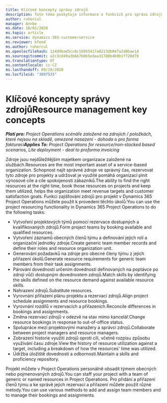 ```yaml
---
title: Klíčové koncepty správy zdrojů
description: Toto téma poskytuje informace o funkcích pro správu zdrojů v aplikaci Microsoft Dynamics Project Operations.
author: ruhercul
manager: Annbe
ms.date: 10/01/2020
ms.topic: article
ms.service: dynamics-365-customerservice
ms.reviewer: kfend
ms.author: ruhercul
ms.openlocfilehash: 124d9bad5cc0c16955417a8213db047a2d8bae1d
ms.sourcegitcommit: a2c3cd49a3b667b8b5edaa31788b4b9b1f728d78
ms.translationtype: HT
ms.contentlocale: cs-CZ
ms.lasthandoff: 09/28/2020
ms.locfileid: "3897533"
---
```

# <a name="resource-management-key-concepts"></a><span data-ttu-id="9100c-103">Klíčové koncepty správy zdrojů</span><span class="sxs-lookup"><span data-stu-id="9100c-103">Resource management key concepts</span></span>

<span data-ttu-id="9100c-104">_**Platí pro:** Project Operations scénáře založené na zdrojích / položkách, které nejsou na skladě, omezené nasazení - dohoda o pro forma fakturaci_</span><span class="sxs-lookup"><span data-stu-id="9100c-104">_**Applies To:** Project Operations for resource/non-stocked based scenarios, Lite deployment - deal to proforma invoicing_</span></span>

<span data-ttu-id="9100c-105">Zdroje jsou nejdůležitějším majetkem organizace založené na službách.</span><span class="sxs-lookup"><span data-stu-id="9100c-105">Resources are the most important asset of a service-based organization.</span></span> <span data-ttu-id="9100c-106">Schopnost najít správné zdroje ve správný čas, rezervovat tyto zdroje pro projekty a udržovat je využité pomáhá organizaci plnit výnosové cíle a cíle spokojenosti zákazníků.</span><span class="sxs-lookup"><span data-stu-id="9100c-106">The ability to find the right resources at the right time, book those resources on projects and keep them utilized, helps the organization meet revenue targets and customer satisfaction goals.</span></span> <span data-ttu-id="9100c-107">Funkci zajišťování zdrojů pro projekt v Dynamics 365 Project Operations můžete použít k provedení těchto úkolů:</span><span class="sxs-lookup"><span data-stu-id="9100c-107">You can use the project resourcing functionality in Dynamics 365 Project Operations to do the following tasks:</span></span>

- <span data-ttu-id="9100c-108">Vytvoření projektových týmů pomocí rezervace dostupných a kvalifikovaných zdrojů.</span><span class="sxs-lookup"><span data-stu-id="9100c-108">Form project teams by booking available and qualified resources.</span></span>
- <span data-ttu-id="9100c-109">Vytvoření záznamů obecných členů týmu a definování jejich rolí a organizační jednotky zdroje.</span><span class="sxs-lookup"><span data-stu-id="9100c-109">Create generic team member records and define their roles and resource organization unit.</span></span>
- <span data-ttu-id="9100c-110">Generování požadavků na zdroje pro obecné členy týmu z jejich přiřazení úkolů.</span><span class="sxs-lookup"><span data-stu-id="9100c-110">Generate resource requirements for generic team members from their task assignments.</span></span>
- <span data-ttu-id="9100c-111">Párování dovedností určením dovedností definovaných na poptávce po zdroji vůči dostupným dovednostem zdrojů.</span><span class="sxs-lookup"><span data-stu-id="9100c-111">Match skills by identifying the skills defined on the resource demand against available resource skills.</span></span>
- <span data-ttu-id="9100c-112">Nahrazení zdrojů.</span><span class="sxs-lookup"><span data-stu-id="9100c-112">Substitute resources.</span></span>
- <span data-ttu-id="9100c-113">Vyrovnání přiřazení plánu projektu a rezervací zdrojů.</span><span class="sxs-lookup"><span data-stu-id="9100c-113">Align project schedule assignments and resource bookings.</span></span>
- <span data-ttu-id="9100c-114">Vyrovnání rozdílů v rezervacích a přiřazeních.</span><span class="sxs-lookup"><span data-stu-id="9100c-114">Reconcile differences in bookings and assignments.</span></span>
- <span data-ttu-id="9100c-115">Změna rezervací zdrojů v odezvě na stav mimo kancelář.</span><span class="sxs-lookup"><span data-stu-id="9100c-115">Change resource bookings in response to out-of-office status.</span></span>
- <span data-ttu-id="9100c-116">Spolupráce mezi projektovými manažery a správci zdrojů.</span><span class="sxs-lookup"><span data-stu-id="9100c-116">Collaborate between project managers and resource managers.</span></span>
- <span data-ttu-id="9100c-117">Zobrazení historie využití zdrojů oproti cíli, včetně rozpisu způsobu využívání času zdroje.</span><span class="sxs-lookup"><span data-stu-id="9100c-117">View the history of resource utilization against a target, including a breakdown of how the resources' time was utilized.</span></span>
- <span data-ttu-id="9100c-118">Údržba úložiště dovedností a odbornosti.</span><span class="sxs-lookup"><span data-stu-id="9100c-118">Maintain a skills and proficiency repository.</span></span>


<span data-ttu-id="9100c-119">Projekt můžete v Project Operations personálně obsadit týmem obecných nebo pojmenovaných zdrojů.</span><span class="sxs-lookup"><span data-stu-id="9100c-119">You can staff your project with a team of generic or named resources in Project Operations.</span></span> <span data-ttu-id="9100c-120">Pro přidání a přiřazení členů týmu a ke správě jejich rezervací a přiřazení můžete použít různé metody.</span><span class="sxs-lookup"><span data-stu-id="9100c-120">You can use various methods to add and assign team members and to manage their bookings and assignments.</span></span> 
